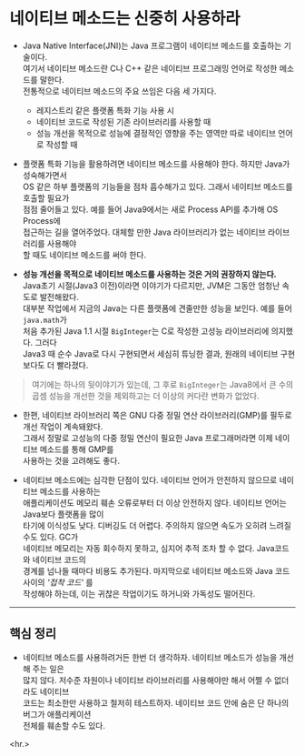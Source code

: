 # 네이티브 메소드는 신중히 사용하라

- Java Native Interface(JNI)는 Java 프로그램이 네이티브 메소드를 호출하는 기술이다.  
  여기서 네이티브 메소드란 C나 C++ 같은 네이티브 프로그래밍 언어로 작성한 메소드를 말한다.  
  전통적으로 네이티브 메소드의 주요 쓰임은 다음 세 가지다.

  - 레지스트리 같은 플랫폼 특화 기능 사용 시
  - 네이티브 코드로 작성된 기존 라이브러리를 사용할 때
  - 성능 개선을 목적으로 성능에 결정적인 영향을 주는 영역만 따로 네이티브 언어로 작성할 때

- 플랫폼 특화 기능을 활용하려면 네이티브 메소드를 사용해야 한다. 하지만 Java가 성숙해가면서  
  OS 같은 하부 플랫폼의 기능들을 점차 흡수해가고 있다. 그래서 네이티브 메소드를 호출할 필요가  
  점점 줄어들고 있다. 예를 들어 Java9에서는 새로 Process API를 추가해 OS Process에  
  접근하는 길을 열어주었다. 대체할 만한 Java 라이브러리가 없는 네이티브 라이브러리를 사용해야  
  할 때도 네이티브 메소드를 써야 한다.

- **성능 개선을 목적으로 네이티브 메소드를 사용하는 것은 거의 권장하지 않는다.**  
  Java초기 시절(Java3 이전)이라면 이야기가 다르지만, JVM은 그동안 엄청난 속도로 발전해왔다.  
  대부분 작업에서 지금의 Java는 다른 플랫폼에 견줄만한 성능을 보인다. 예를 들어 `java.math`가  
  처음 추가된 Java 1.1 시절 `BigInteger`는 C로 작성한 고성능 라이브러리에 의지했다. 그러다  
  Java3 때 순수 Java로 다시 구현되면서 세심히 튜닝한 결과, 원래의 네이티브 구현보다도 더 빨라졌다.

> 여기에는 하나의 뒷이야기가 있는데, 그 후로 `BigInteger`는 Java8에서 큰 수의  
> 곱셈 성능을 개선한 것을 제외하고는 더 이상의 커다란 변화가 없었다.

- 한편, 네이티브 라이브러리 쪽은 GNU 다중 정밀 연산 라이브러리(GMP)를 필두로 개선 작업이 계속돼왔다.  
  그래서 정말로 고성능의 다중 정밀 연산이 필요한 Java 프로그래머라면 이제 네이티브 메소드를 통해 GMP를  
  사용하는 것을 고려해도 좋다.

- 네이티브 메소드에는 심각한 단점이 있다. 네이티브 언어가 안전하지 않으므로 네이티브 메소드를 사용하는  
  애플리케이션도 메모리 훼손 오류로부터 더 이상 안전하지 않다. 네이티브 언어는 Java보다 플랫폼을 많이  
  타기에 이식성도 낮다. 디버깅도 더 어렵다. 주의하지 않으면 속도가 오히려 느려질 수도 있다. GC가  
  네이티브 메모리는 자동 회수하지 못하고, 심지어 추적 조차 할 수 없다. Java코드와 네이티브 코드의  
  경계를 넘나들 때마다 비용도 추가된다. 마지막으로 네이티브 메소드와 Java 코드 사이의 _'접착 코드'_ 를  
  작성해야 하는데, 이는 귀찮은 작업이기도 하거니와 가독성도 떨어진다.

<hr/>

## 핵심 정리

- 네이티브 메소드를 사용하려거든 한번 더 생각하자. 네이티브 메소드가 성능을 개선해 주는 일은  
  많지 않다. 저수준 자원이나 네이티브 라이브러리를 사용해야만 해서 어쩔 수 없더라도 네이티브  
  코드는 최소한만 사용하고 철저히 테스트하자. 네이티브 코드 안에 숨은 단 하나의 버그가 애플리케이션  
  전체를 훼손할 수도 있다.

<hr.>
